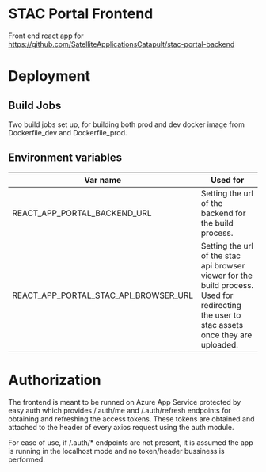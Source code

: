 # STAC Portal Frontend
Front end react app for https://github.com/SatelliteApplicationsCatapult/stac-portal-backend

# Deployment

## Build Jobs
Two build jobs set up, for building both prod and dev docker image
from Dockerfile_dev and Dockerfile_prod.

## Environment variables

| Var name| Used for |
| --- | --- |
|REACT_APP_PORTAL_BACKEND_URL| Setting the url of the backend for the build process.|
|REACT_APP_PORTAL_STAC_API_BROWSER_URL| Setting the url of the stac api browser viewer for the build process. Used for redirecting the user to stac assets once they are uploaded. |

# Authorization
The frontend is meant to be runned on Azure App Service protected by easy auth which provides /.auth/me and /.auth/refresh endpoints for
obtaining and refreshing the access tokens. These tokens are obtained 
and attached to the header of every axios request using the auth module.

For ease of use, if /.auth/* endpoints are not present, it is assumed the app is running in the localhost mode and no token/header bussiness is performed.
